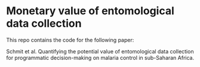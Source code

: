 # Monetary value of entomological data collection

This repo contains the code for the following paper:

Schmit et al. Quantifying the potential value of entomological data collection for programmatic decision-making on malaria control in sub-Saharan Africa.
